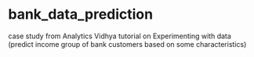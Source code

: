 # bank_data_prediction
case study from Analytics Vidhya tutorial on Experimenting with data (predict income group of bank customers based on some characteristics)
